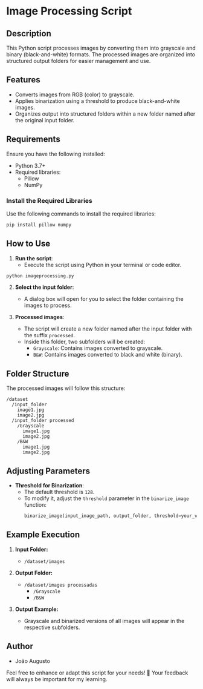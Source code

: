 # Image Processing Script

## **Description**
This Python script processes images by converting them into grayscale and binary (black-and-white) formats. The processed images are organized into structured output folders for easier management and use.

## **Features**
- Converts images from RGB (color) to grayscale.
- Applies binarization using a threshold to produce black-and-white images.
- Organizes output into structured folders within a new folder named after the original input folder.

## **Requirements**
Ensure you have the following installed:
- Python 3.7+
- Required libraries:
  - Pillow
  - NumPy

### Install the Required Libraries
Use the following commands to install the required libraries:
```bash
pip install pillow numpy
```

## **How to Use**
1. **Run the script**:
   - Execute the script using Python in your terminal or code editor.
```bash
python imageprocessing.py
```

2. **Select the input folder**:
   - A dialog box will open for you to select the folder containing the images to process.

3. **Processed images**:
   - The script will create a new folder named after the input folder with the suffix `processed`.
   - Inside this folder, two subfolders will be created:
     - `Grayscale`: Contains images converted to grayscale.
     - `B&W`: Contains images converted to black and white (binary).

## **Folder Structure**
The processed images will follow this structure:
```
/dataset
  /input_folder
    image1.jpg
    image2.jpg
  /input_folder processed
    /Grayscale
      image1.jpg
      image2.jpg
    /B&W
      image1.jpg
      image2.jpg
```

## **Adjusting Parameters**
- **Threshold for Binarization**:
  - The default threshold is `128`.
  - To modify it, adjust the `threshold` parameter in the `binarize_image` function:
    ```python
    binarize_image(input_image_path, output_folder, threshold=your_value)
    ```

## **Example Execution**
1. **Input Folder:**
   - `/dataset/images`

2. **Output Folder:**
   - `/dataset/images processadas`
     - `/Grayscale`
     - `/B&W`

3. **Output Example:**
   - Grayscale and binarized versions of all images will appear in the respective subfolders.

## **Author**
- João Augusto 

Feel free to enhance or adapt this script for your needs! 🚀
Your feedback will always be important for my learning.